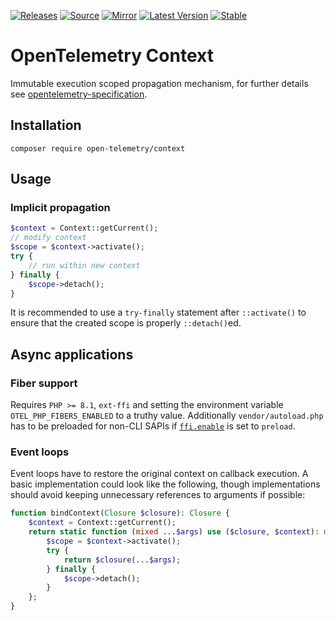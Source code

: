 [![Releases](https://img.shields.io/badge/releases-purple)](https://github.com/opentelemetry-php/context/releases)
[![Source](https://img.shields.io/badge/source-context-green)](https://github.com/open-telemetry/opentelemetry-php/tree/main/src/Context)
[![Mirror](https://img.shields.io/badge/mirror-opentelemetry--php:context-blue)](https://github.com/opentelemetry-php/context)
[![Latest Version](http://poser.pugx.org/open-telemetry/context/v/unstable)](https://packagist.org/packages/open-telemetry/context/)
[![Stable](http://poser.pugx.org/open-telemetry/context/v/stable)](https://packagist.org/packages/open-telemetry/context/)

# OpenTelemetry Context

Immutable execution scoped propagation mechanism, for further details see [opentelemetry-specification][1].

## Installation

```shell
composer require open-telemetry/context
```

## Usage

### Implicit propagation

```php
$context = Context::getCurrent();
// modify context
$scope = $context->activate();
try {
    // run within new context
} finally {
    $scope->detach();
}
```

It is recommended to use a `try-finally` statement after `::activate()` to ensure that the created scope is properly `::detach()`ed.

## Async applications

### Fiber support

Requires `PHP >= 8.1`, `ext-ffi` and setting the environment variable `OTEL_PHP_FIBERS_ENABLED` to a truthy value. Additionally `vendor/autoload.php` has to be preloaded for non-CLI SAPIs if [`ffi.enable`](https://www.php.net/manual/en/ffi.configuration.php#ini.ffi.enable) is set to `preload`.

### Event loops

Event loops have to restore the original context on callback execution. A basic implementation could look like the following, though implementations should avoid keeping unnecessary references to arguments if possible:

```php
function bindContext(Closure $closure): Closure {
    $context = Context::getCurrent();
    return static function (mixed ...$args) use ($closure, $context): mixed {
        $scope = $context->activate();
        try {
            return $closure(...$args);
        } finally {
            $scope->detach();
        }
    };
}
```

[1]: https://github.com/open-telemetry/opentelemetry-specification/blob/main/specification/context/README.md#context
